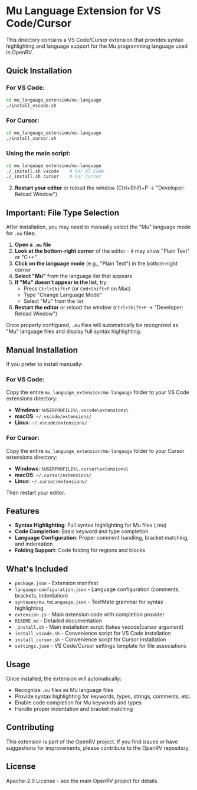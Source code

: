 # Mu Language Extension for VS Code/Cursor

This directory contains a VS Code/Cursor extension that provides syntax highlighting and language support for the Mu programming language used in OpenRV.

## Quick Installation

### For VS Code:
```bash
cd mu_language_extension/mu-language
./install_vscode.sh
```

### For Cursor:
```bash
cd mu_language_extension/mu-language
./install_cursor.sh
```

### Using the main script:
```bash
cd mu_language_extension/mu-language
./_install.sh vscode    # For VS Code
./_install.sh cursor    # For Cursor
```

2. **Restart your editor** or reload the window (Ctrl+Shift+P → "Developer: Reload Window")

## Important: File Type Selection

After installation, you may need to manually select the "Mu" language mode for `.mu` files:

1. **Open a `.mu` file**
2. **Look at the bottom-right corner** of the editor - it may show "Plain Text" or "C++"
3. **Click on the language mode** (e.g., "Plain Text") in the bottom-right corner
4. **Select "Mu"** from the language list that appears
5. **If "Mu" doesn't appear in the list**, try:
   - Press `Ctrl+Shift+P` (or `Cmd+Shift+P` on Mac)
   - Type "Change Language Mode"
   - Select "Mu" from the list
6. **Restart the editor** or reload the window (`Ctrl+Shift+P` → "Developer: Reload Window")

Once properly configured, `.mu` files will automatically be recognized as "Mu" language files and display full syntax highlighting.

## Manual Installation

If you prefer to install manually:

### For VS Code:
Copy the entire `mu_language_extension/mu-language` folder to your VS Code extensions directory:
- **Windows**: `%USERPROFILE%\.vscode\extensions\`
- **macOS**: `~/.vscode/extensions/`
- **Linux**: `~/.vscode/extensions/`

### For Cursor:
Copy the entire `mu_language_extension/mu-language` folder to your Cursor extensions directory:
- **Windows**: `%USERPROFILE%\.cursor\extensions\`
- **macOS**: `~/.cursor/extensions/`
- **Linux**: `~/.cursor/extensions/`

Then restart your editor.

## Features

- **Syntax Highlighting**: Full syntax highlighting for Mu files (.mu)
- **Code Completion**: Basic keyword and type completion
- **Language Configuration**: Proper comment handling, bracket matching, and indentation
- **Folding Support**: Code folding for regions and blocks

## What's Included

- `package.json` - Extension manifest
- `language-configuration.json` - Language configuration (comments, brackets, indentation)
- `syntaxes/mu.tmLanguage.json` - TextMate grammar for syntax highlighting
- `extension.js` - Main extension code with completion provider
- `README.md` - Detailed documentation
- `_install.sh` - Main installation script (takes vscode|cursor argument)
- `install_vscode.sh` - Convenience script for VS Code installation
- `install_cursor.sh` - Convenience script for Cursor installation
- `settings.json` - VS Code/Cursor settings template for file associations

## Usage

Once installed, the extension will automatically:
- Recognize `.mu` files as Mu language files
- Provide syntax highlighting for keywords, types, strings, comments, etc.
- Enable code completion for Mu keywords and types
- Handle proper indentation and bracket matching

## Contributing

This extension is part of the OpenRV project. If you find issues or have suggestions for improvements, please contribute to the OpenRV repository.

## License

Apache-2.0 License - see the main OpenRV project for details.
